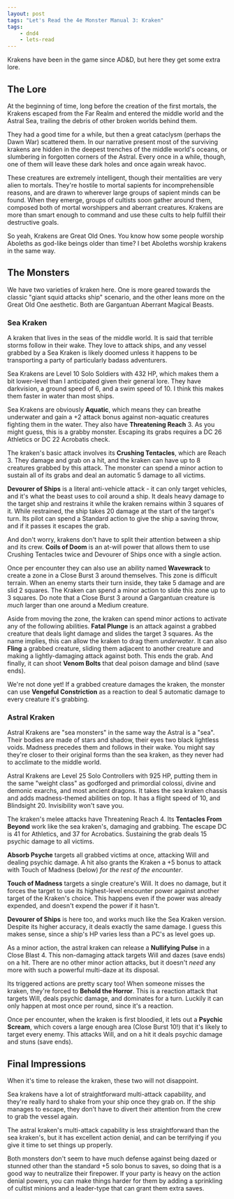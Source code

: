 ```yaml
---
layout: post
tags: "Let's Read the 4e Monster Manual 3: Kraken"
tags:
    - dnd4
    - lets-read
---
```


Krakens have been in the game since AD&D, but here they get some extra lore.

## The Lore

At the beginning of time, long before the creation of the first mortals, the
Krakens escaped from the Far Realm and entered the middle world and the Astral
Sea, trailing the debris of other broken worlds behind them.

They had a good time for a while, but then a great cataclysm (perhaps the Dawn
War) scattered them. In our narrative present most of the surviving krakens are
hidden in the deepest trenches of the middle world's oceans, or slumbering in
forgotten corners of the Astral. Every once in a while, though, one of them will
leave these dark holes and once again wreak havoc.

These creatures are extremely intelligent, though their mentalities are very
alien to mortals. They're hostile to mortal sapients for incomprehensible
reasons, and are drawn to wherever large groups of sapient minds can be
found. When they emerge, groups of cultists soon gather around them, composed
both of mortal worshippers and aberrant creatures. Krakens are more than smart
enough to command and use these cults to help fulfill their destructive goals.

So yeah, Krakens are Great Old Ones. You know how some people worship Aboleths
as god-like beings older than time? I bet Aboleths worship krakens in the same
way.

## The Monsters

We have two varieties of kraken here. One is more geared towards the classic
"giant squid attacks ship" scenario, and the other leans more on the Great Old
One aesthetic. Both are Gargantuan Aberrant Magical Beasts.

### Sea Kraken

A kraken that lives in the seas of the middle world. It is said that terrible
storms follow in their wake. They love to attack ships, and any vessel grabbed
by a Sea Kraken is likely doomed unless it happens to be transporting a party of
particularly badass adventurers.

Sea Krakens are Level 10 Solo Soldiers with 432 HP, which makes them a bit
lower-level than I anticipated given their general lore. They have darkvision, a
ground speed of 6, and a swim speed of 10. I think this makes them faster in
water than most ships.

Sea Krakens are obviously **Aquatic**, which means they can breathe underwater
and gain a +2 attack bonus against non-aquatic creatures fighting them in the
water. They also have **Threatening Reach** 3. As you might guess, this is a
grabby monster. Escaping its grabs requires a DC 26 Athletics or DC 22 Acrobatis
check.

The kraken's basic attack involves its **Crushing Tentacles**, which are
Reach 3. They damage and grab on a hit, and the kraken can have up to 8
creatures grabbed by this attack. The monster can spend a minor action to
sustain all of its grabs and deal an automatic 5 damage to all victims.

**Devourer of Ships** is a literal anti-vehicle attack - it can only target
vehicles, and it's what the beast uses to coil around a ship. It deals heavy
damage to the target ship and restrains it while the kraken remains within 3
squares of it. While restrained, the ship takes 20 damage at the start of the
target's turn. Its pilot can spend a Standard action to give the ship a saving
throw, and if it passes it escapes the grab.

And don't worry, krakens don't have to split their attention between a ship and
its crew. **Coils of Doom** is an at-will power that allows them to use Crushing
Tentacles twice and Devourer of Ships once with a single action.

Once per encounter they can also use an ability named **Wavewrack** to create a
zone in a Close Burst 3 around themselves. This zone is difficult terrain. When
an enemy starts their turn inside, they take 5 damage and are slid 2
squares. The Kraken can spend a minor action to slide this zone up to 3
squares. Do note that a Close Burst 3 around a Gargantuan creature is _much_
larger than one around a Medium creature.

Aside from moving the zone, the kraken can spend minor actions to activate any
of the following abilities. **Fatal Plunge** is an attack against a grabbed
creature that deals light damage and slides the target 3 squares. As the name
implies, this can allow the kraken to drag them _underwater_. It can also
**Fling** a grabbed creature, sliding them adjacent to another creature and
making a lightly-damaging attack against both. This ends the grab. And finally,
it can shoot **Venom Bolts** that deal poison damage and blind (save ends).

We're not done yet! If a grabbed creature damages the kraken, the monster can
use **Vengeful Constriction** as a reaction to deal 5 automatic damage to every
creature it's grabbing.

### Astral Kraken

Astral Krakens are "sea monsters" in the same way the Astral is a "sea". Their
bodies are made of stars and shadow, their eyes two black lightless
voids. Madness precedes them and follows in their wake. You might say they're
closer to their original forms than the sea kraken, as they never had to
acclimate to the middle world.

Astral Krakens are Level 25 Solo Controllers with 925 HP, putting them in the
same "weight class" as godforged and primordial colossi, divine and demonic
exarchs, and most ancient dragons. It takes the sea kraken chassis and adds
madness-themed abilities on top. It has a flight speed of 10, and
Blindsight 20. Invisibility won't save you.

The kraken's melee attacks have Threatening Reach 4. Its **Tentacles From
Beyond** work like the sea kraken's, damaging and grabbing. The escape DC is 41
for Athletics, and 37 for Acrobatics. Sustaining the grab deals 15 psychic
damage to all victims.

**Absorb Psyche** targets all grabbed victims at once, attacking Will and
dealing psychic damage. A hit also grants the Kraken a +5 bonus to attack with
Touch of Madness (below) _for the rest of the encounter_.

**Touch of Madness** targets a single creature's Will. It does no damage, but it
forces the target to use its highest-level encounter power against another
target of the Kraken's choice. This happens even if the power was already
expended, and doesn't expend the power if it hasn't.

**Devourer of Ships** is here too, and works much like the Sea Kraken
version. Despite its higher accuracy, it deals exactly the same damage. I guess
this makes sense, since a ship's HP varies less than a PC's as level goes up.

As a minor action, the astral kraken can release a **Nullifying Pulse** in a
Close Blast 4. This non-damaging attack targets Will and dazes (save ends) on a
hit. There are no other minor action attacks, but it doesn't _need_ any more
with such a powerful multi-daze at its disposal.

Its triggered actions are pretty scary too! When someone misses the kraken,
they're forced to **Behold the Horror**. This is a reaction attack that targets
Will, deals psychic damage, and dominates for a turn. Luckily it can only happen
at most once per round, since it's a reaction.

Once per encounter, when the kraken is first bloodied, it lets out a **Psychic
Scream**, which covers a large enough area (Close Burst 10!) that it's likely
to target every enemy. This attacks Will, and on a hit it deals psychic damage
and stuns (save ends).

## Final Impressions

When it's time to release the kraken, these two will not disappoint.

Sea krakens have a lot of straightforward multi-attack capability, and they're
really hard to shake from your ship once they grab on. If the ship manages to
escape, they don't have to divert their attention from the crew to grab the
vessel again.

The astral kraken's multi-attack capability is less straightforward than the sea
kraken's, but it has excellent action denial, and can be terrifying if you give
it time to set things up properly.

Both monsters don't seem to have much defense against being dazed or stunned
other than the standard +5 solo bonus to saves, so doing that is a good way to
neutralize their firepower. If your party is heavy on the action denial powers,
you can make things harder for them by adding a sprinkling of cultist minions
and a leader-type that can grant them extra saves.
